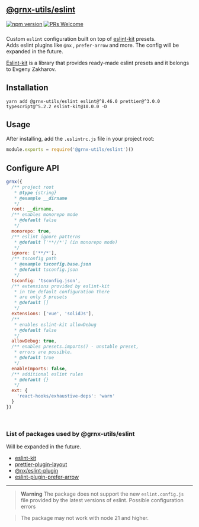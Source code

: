 ## [@grnx-utils/eslint](https://github.com/Gearonix/grnx-utils/tree/master/packages/eslint)
[![npm version](https://img.shields.io/npm/v/@grnx-utils/eslint.svg?style=flat)](https://www.npmjs.com/package/@grnx-utils/eslint)  [![PRs Welcome](https://img.shields.io/badge/PRs-welcome-brightgreen.svg)](https://reactjs.org/docs/how-to-contribute.html#your-first-pull-request) <br/>
<h3></h3>

Custom `eslint` configuration built on top of [eslint-kit](https://github.com/eslint-kit/eslint-kit) presets. <br/>
Adds eslint plugins like `@nx` , `prefer-arrow` and more.
The config will be expanded in the future.

[Eslint-kit](https://github.com/eslint-kit/eslint-kit) is a library that provides ready-made
eslint presets and it belongs to Evgeny Zakharov.

## Installation

```
yarn add @grnx-utils/eslint eslint@^8.46.0 prettier@^3.0.0 typescript@^5.2.2 eslint-kit@10.0.0 -D
```

## Usage
After installing, add the `.eslintrc.js` file in your project root:
```js
module.exports = require('@grnx-utils/eslint')()
```

## Configure API

```js
grnx({
  /** project root
   * @type {string}
   * @example __dirname
   */
  root: __dirname,
  /** enables monorepo mode
   * @default false
   */
  monorepo: true,
  /** eslint ignore patterns
   * @default ['**//*'] (in monorepo mode)
   */
  ignore: ['**/*'],
  /** tsconfig path
   * @example tsconfig.base.json
   * @default tsconfig.json
   */
  tsconfig: 'tsconfig.json',
  /** extensions provided by eslint-kit
   * in the default configuration there
   * are only 5 presets
   * @default []
   */
  extensions: ['vue', 'solidJs'],
  /**
   * enables eslint-kit allowDebug
   * @default false
   */
  allowDebug: true,
  /** enables presets.imports() - unstable preset,
   * errors are possible.
   * @default true
   */
  enableImports: false,
  /** additional eslint rules
   * @default {}
   */
  ext: {
    'react-hooks/exhaustive-deps': 'warn'
  }
})
```
<br/>

### List of packages used by @grnx-utils/eslint
Will be expanded in the future.

- [eslint-kit](https://github.com/eslint-kit/eslint-kit)
- [prettier-plugin-layout](https://github.com/LIMPIX31/plugin-layout)
- [@nx/eslint-plugin](https://nx.dev/packages/eslint-plugin)
- [eslint-plugin-prefer-arrow](https://github.com/TristonJ/eslint-plugin-prefer-arrow)

---

> **Warning**
> The package does not support the new `eslint.config.js` <br/>
> file provided by the latest versions of eslint. Possible configuration errors

> The package may not work with node 21 and higher.
